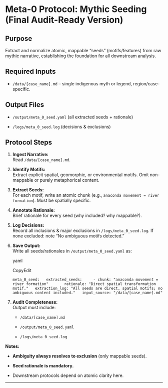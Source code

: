 # **Meta-0 Protocol: Mythic Seeding (Final Audit-Ready Version)**

## Purpose

Extract and normalize atomic, mappable “seeds” (motifs/features) from raw mythic narrative, establishing the foundation for all downstream analysis.

## Required Inputs

- `/data/[case_name].md` – single indigenous myth or legend, region/case-specific.
    

## Output Files

- `/output/meta_0_seed.yaml` (all extracted seeds + rationale)
    
- `/logs/meta_0_seed.log` (decisions & exclusions)
    

## Protocol Steps

1. **Ingest Narrative:**  
    Read `/data/[case_name].md`.
    
2. **Identify Motifs:**  
    Extract explicit spatial, geomorphic, or environmental motifs. Omit non-mappable or purely metaphorical content.
    
3. **Extract Seeds:**  
    For each motif, write an atomic chunk (e.g., `anaconda movement = river formation`). Must be spatially specific.
    
4. **Annotate Rationale:**  
    Brief rationale for every seed (why included? why mappable?).
    
5. **Log Decisions:**  
    Record all inclusions & major exclusions in `/logs/meta_0_seed.log`. If none excluded: note “No ambiguous motifs detected.”
    
6. **Save Output:**  
    Write all seeds/rationales in `/output/meta_0_seed.yaml` as:
    
    yaml
    
    CopyEdit
    
    `meta_0_seed:   extracted_seeds:     - chunk: "anaconda movement = river formation"       rationale: "Direct spatial transformation motif."   extraction_log: "All seeds are direct, spatial motifs; no ambiguous content included."   input_source: "/data/[case_name].md"`
    
7. **Audit Completeness:**  
    Output must include:
    
    - `/data/[case_name].md`
        
    - `/output/meta_0_seed.yaml`
        
    - `/logs/meta_0_seed.log`
        

**Notes:**

- **Ambiguity always resolves to exclusion** (only mappable seeds).
    
- **Seed rationale is mandatory.**
    
- Downstream protocols depend on atomic clarity here.
    

---
